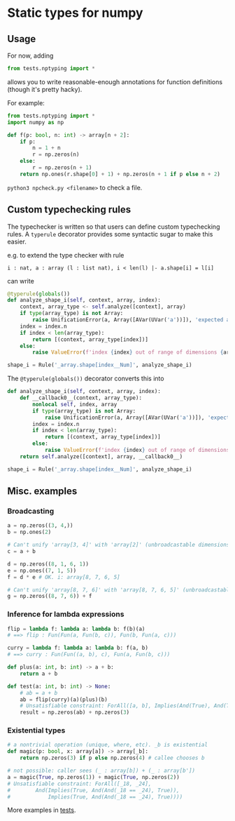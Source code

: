 # Static types for numpy

## Usage

For now, adding
```py
from tests.nptyping import *
```
allows you to write reasonable-enough annotations for function definitions (though it's pretty hacky).

For example:
```py
from tests.nptyping import *
import numpy as np

def f(p: bool, n: int) -> array[n + 2]:
    if p:
        n = 1 + n
        r = np.zeros(n)
    else:
        r = np.zeros(n + 1)
    return np.ones(r.shape[0] + 1) + np.zeros(n + 1 if p else n + 2)
```

`python3 npcheck.py <filename>` to check a file.

## Custom typechecking rules

The typechecker is written so that users can define custom typechecking rules.
A `typerule` decorator provides some syntactic sugar to make this easier.

e.g. to extend the type checker with rule
```
i : nat, a : array (l : list nat), i < len(l) |- a.shape[i] = l[i]
```

can write
```py
@typerule(globals())
def analyze_shape_i(self, context, array, index):
    context, array_type <- self.analyze([context], array)
    if type(array_type) is not Array:
        raise UnificationError(a, Array([AVar(UVar('a'))]), 'expected array type')
    index = index.n
    if index < len(array_type):
        return [(context, array_type[index])]
    else:
        raise ValueError(f'index {index} out of range of dimensions {array_type}')

shape_i = Rule('_array.shape[index__Num]', analyze_shape_i)
```

The `@typerule(globals())` decorator converts this into
```py
def analyze_shape_i(self, context, array, index):
    def __callback0__(context, array_type):
        nonlocal self, index, array
        if type(array_type) is not Array:
            raise UnificationError(a, Array([AVar(UVar('a'))]), 'expected array type')
        index = index.n
        if index < len(array_type):
            return [(context, array_type[index])]
        else:
            raise ValueError(f'index {index} out of range of dimensions {array_type}')
    return self.analyze([context], array, __callback0__)

shape_i = Rule('_array.shape[index__Num]', analyze_shape_i)
```

## Misc. examples

### Broadcasting
```py
a = np.zeros((3, 4,))
b = np.ones(2)

# Can't unify 'array[3, 4]' with 'array[2]' (unbroadcastable dimensions)
c = a + b

d = np.zeros((8, 1, 6, 1))
e = np.ones((7, 1, 5))
f = d * e # OK. i: array[8, 7, 6, 5]

# Can't unify 'array[8, 7, 6]' with 'array[8, 7, 6, 5]' (unbroadcastable dimensions)
g = np.zeros((8, 7, 6)) + f
```

### Inference for lambda expressions

```py
flip = lambda f: lambda a: lambda b: f(b)(a)
# ==> flip : Fun(Fun(a, Fun(b, c)), Fun(b, Fun(a, c)))

curry = lambda f: lambda a: lambda b: f(a, b)
# ==> curry : Fun(Fun((a, b), c), Fun(a, Fun(b, c)))

def plus(a: int, b: int) -> a + b:
    return a + b

def test(a: int, b: int) -> None:
    # ab = a + b
    ab = flip(curry)(a)(plus)(b)
    # Unsatisfiable constraint: ForAll([a, b], Implies(And(True), And(True, a + b == 3)))
    result = np.zeros(ab) + np.zeros(3)
```

### Existential types

```py
# a nontrivial operation (unique, where, etc). _b is existential
def magic(p: bool, x: array[a]) -> array[_b]:
    return np.zeros(3) if p else np.zeros(4) # callee chooses b

# not possible: caller sees (_ : array[b]) + (_ : array[b'])
a = magic(True, np.zeros(1)) + magic(True, np.zeros(2))
# Unsatisfiable constraint: ForAll([_18, _24],
#        And(Implies(True, And(And(_18 == _24), True)),
#            Implies(True, And(And(_18 == _24), True))))
```

More examples in [tests](https://github.com/johnli0135/numpy-types/tree/master/tests).
